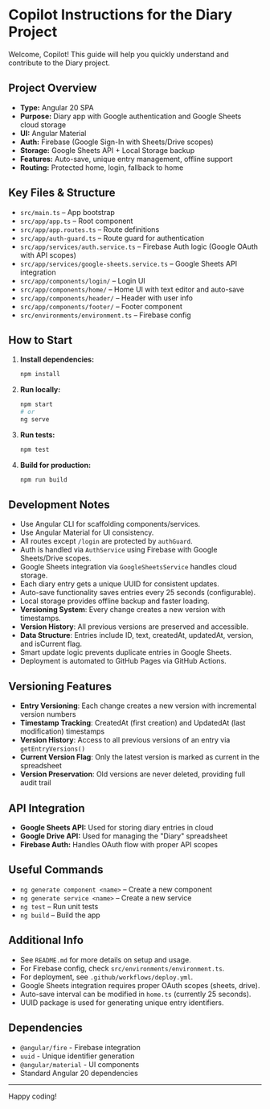 # Copilot Instructions for the Diary Project

Welcome, Copilot! This guide will help you quickly understand and contribute to the Diary project.

## Project Overview
- **Type:** Angular 20 SPA
- **Purpose:** Diary app with Google authentication and Google Sheets cloud storage
- **UI:** Angular Material
- **Auth:** Firebase (Google Sign-In with Sheets/Drive scopes)
- **Storage:** Google Sheets API + Local Storage backup
- **Features:** Auto-save, unique entry management, offline support
- **Routing:** Protected home, login, fallback to home

## Key Files & Structure
- `src/main.ts` – App bootstrap
- `src/app/app.ts` – Root component
- `src/app/app.routes.ts` – Route definitions
- `src/app/auth-guard.ts` – Route guard for authentication
- `src/app/services/auth.service.ts` – Firebase Auth logic (Google OAuth with API scopes)
- `src/app/services/google-sheets.service.ts` – Google Sheets API integration
- `src/app/components/login/` – Login UI
- `src/app/components/home/` – Home UI with text editor and auto-save
- `src/app/components/header/` – Header with user info
- `src/app/components/footer/` – Footer component
- `src/environments/environment.ts` – Firebase config

## How to Start
1. **Install dependencies:**
   ```bash
   npm install
   ```
2. **Run locally:**
   ```bash
   npm start
   # or
   ng serve
   ```
3. **Run tests:**
   ```bash
   npm test
   ```
4. **Build for production:**
   ```bash
   npm run build
   ```

## Development Notes
- Use Angular CLI for scaffolding components/services.
- Use Angular Material for UI consistency.
- All routes except `/login` are protected by `authGuard`.
- Auth is handled via `AuthService` using Firebase with Google Sheets/Drive scopes.
- Google Sheets integration via `GoogleSheetsService` handles cloud storage.
- Each diary entry gets a unique UUID for consistent updates.
- Auto-save functionality saves entries every 25 seconds (configurable).
- Local storage provides offline backup and faster loading.
- **Versioning System**: Every change creates a new version with timestamps.
- **Version History**: All previous versions are preserved and accessible.
- **Data Structure**: Entries include ID, text, createdAt, updatedAt, version, and isCurrent flag.
- Smart update logic prevents duplicate entries in Google Sheets.
- Deployment is automated to GitHub Pages via GitHub Actions.

## Versioning Features
- **Entry Versioning**: Each change creates a new version with incremental version numbers
- **Timestamp Tracking**: CreatedAt (first creation) and UpdatedAt (last modification) timestamps
- **Version History**: Access to all previous versions of an entry via `getEntryVersions()`
- **Current Version Flag**: Only the latest version is marked as current in the spreadsheet
- **Version Preservation**: Old versions are never deleted, providing full audit trail

## API Integration
- **Google Sheets API:** Used for storing diary entries in cloud
- **Google Drive API:** Used for managing the "Diary" spreadsheet
- **Firebase Auth:** Handles OAuth flow with proper API scopes

## Useful Commands
- `ng generate component <name>` – Create a new component
- `ng generate service <name>` – Create a new service
- `ng test` – Run unit tests
- `ng build` – Build the app

## Additional Info
- See `README.md` for more details on setup and usage.
- For Firebase config, check `src/environments/environment.ts`.
- For deployment, see `.github/workflows/deploy.yml`.
- Google Sheets integration requires proper OAuth scopes (sheets, drive).
- Auto-save interval can be modified in `home.ts` (currently 25 seconds).
- UUID package is used for generating unique entry identifiers.

## Dependencies
- `@angular/fire` - Firebase integration
- `uuid` - Unique identifier generation
- `@angular/material` - UI components
- Standard Angular 20 dependencies

---
Happy coding!
